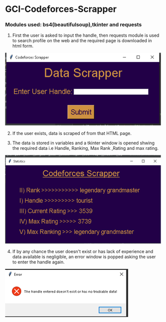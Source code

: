 # GCI-Codeforces-Scrapper


### Modules used: bs4(beautifulsoup),tkinter and requests

  1. First the user is asked to input the handle, then requests module is used to search profile on the web and the required page is downloaded in html form.
  
  ![alt text](https://github.com/Ayush19-01/GCI-Codeforces-Scrapper/blob/master/1.PNG)
  
  2. If the user exists, data is scraped of from that HTML page.
  
  3. The data is stored in variables and a tkinter window is opened shwing the required data i.e Handle, Ranking, Max Rank ,Rating and max rating.
  
  ![alt text](https://github.com/Ayush19-01/GCI-Codeforces-Scrapper/blob/master/2.PNG)
  
  4. If by any chance the user doesn't exist or has lack of experience and data available is negligible, an error window is popped asking the user to enter the handle again.

  ![alt text](https://github.com/Ayush19-01/GCI-Codeforces-Scrapper/blob/master/3.PNG)
